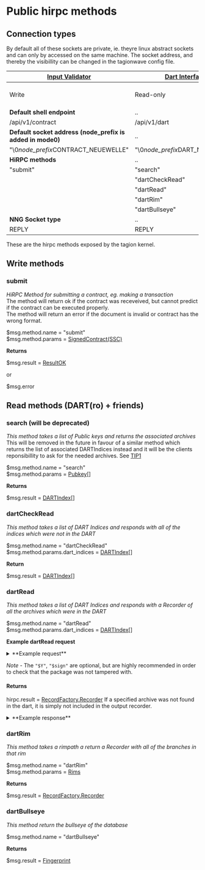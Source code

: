 # Public hirpc methods

## Connection types
By default all of these sockets are private, ie. theyre linux abstract sockets and can only by accessed on the same machine.
The socket address, and thereby the visibillity can be changed in the tagionwave config file.


| [Input Validator](/documents/architecture/InputValidator.md) | [Dart Interface](/documents/architecture/DartInterface.md) | [Subscription](/documents/architecture/LoggerSubscription.md) | [Node Interface](/documents/architecture/NodeInterface.md) |
| -                                                            | -                                                          | -                                                             | -                                                          |
| Write                                                        | Read-only                                                  | Pub                                                           | Half-duplex p2p wavefront communication                    |
| **Default shell endpoint**                                   | ..                                                         |                                                               |                                                            |
| /api/v1/contract                                             | /api/v1/dart                                               |                                                               |                                                            |
| **Default socket address (node_prefix is added in mode0)**   | ..                                                         | ..                                                            | ..                                                         |
| "\0*node_prefix*CONTRACT_NEUEWELLE"                          | "\0*node_prefix*DART_NEUEWELLE"                            | "\0SUBSCRIPTION_NEUEWELLE"                                    | tcp://localhost:10700                                      |
| **HiRPC methods**                                            | ..                                                         | ..                                                            | ..                                                         |
| "submit"                                                     | "search"                                                   | "log"                                                         |
|                                                              | "dartCheckRead"                                            |
|                                                              | "dartRead"                                                 |
|                                                              | "dartRim"                                                  |
|                                                              | "dartBullseye"                                             |
| **NNG Socket type**                                          | ..                                                         | ..                                                            | ..                                                         |
| REPLY                                                        | REPLY                                                      | PUBLISH                                                       | ???                                                        |


These are the hirpc methods exposed by the tagion kernel.

## Write methods

### submit

*HiRPC Method for submitting a contract, eg. making a transaction*  
The method will return ok if the contract was receveived, but cannot predict if the contract can be executed properly.  
The method will return an error if the document is invalid or contract has the wrong format.  

\$msg.method.name = "submit"  
\$msg.method.params = [SignedContract(SSC)](https://ddoc.tagion.org/tagion.script.common.SignedContract)

**Returns**

\$msg.result = [ResultOK](https://ddoc.tagion.org/tagion.communication.HiRPC.ResultOk)  

or

\$msg.error

## Read methods (DART(ro) + friends)

### search (will be deprecated)

*This method takes a list of Public keys and returns the associated archives*  
This will be removed in the future in favour of a similar method which returns the list of associated DARTIndices instead
and it will be the clients reponsibillity to ask for the needed archives.
See [TIP1](/documents/TIPs/cache_proposal_23_jan)

\$msg.method.name = "search"  
\$msg.method.params = [Pubkey](https://ddoc.tagion.org/tagion.crypto.Types.Pubkey)[]  

**Returns**

\$msg.result = [DARTIndex](https://ddoc.tagion.org/tagion.dart.DARTBasic.DARTIndex)[]  

### dartCheckRead

*This method takes a list of DART Indices and responds with all of the indices which were not in the DART*

\$msg.method.name = "dartCheckRead"  
\$msg.method.params.dart_indices = [DARTIndex](https://ddoc.tagion.org/tagion.dart.DARTBasic.DARTIndex)[]  

**Return**

\$msg.result = [DARTIndex](https://ddoc.tagion.org/tagion.dart.DARTBasic.DARTIndex)[]  

### dartRead

*This method takes a list of DART Indices and responds with a Recorder of all the archives which were in the DART*

\$msg.method.name = "dartRead"  
\$msg.method.params.dart_indices = [DARTIndex](https://ddoc.tagion.org/tagion.dart.DARTBasic.DARTIndex)[]  


**Example dartRead request**

<details>
<summary>**Example request**</summary>

```json
{
    "$@": "HiRPC",
    "$Y": [
        "*",
        "@AhJKNLaNgHVRgF1dEz8rWHhROYAVIntpyDasIpHVeAqE"
    ],
    "$msg": {
        "method": "dartRead",
        "params": {
            "dart_indices": [
                [
                    "*",
                    "@4c2LxGMUI7o7AnNQfKxgAEdjwizVRvdtV3j2ItiBwQM="
                ],
                [
                    "*",
                    "@oKqMX30Lf0KnzFJ46Ws5SRH48oPouDDS3IIXIaYPjkM="
                ]
            ]
        }
    },
    "$sign": [
        "*",
        "@VVKuIfWv93MZCeCwpEcrHGRNsf8RaLtJguiytuegANxyMTSiWtNGdXQsuxaCTr7hKKQbY8UXHczlNLafm1-VwQ=="
    ]
}
```

</details>


*Note* - The `"$Y"`, `"$sign"` are optional, but are highly recommended in order to check that the package was not tampered with.

#### Returns
hirpc.result = [RecordFactory.Recorder](https://ddoc.tagion.org/tagion.dart.Recorder.RecordFactory.Recorder)
If a specified archive was not found in the dart, it is simply not included in the output recorder.

<details>
<summary>**Example response**</summary>

```json
{
    "$@": "HiRPC",
    "$Y": [
        "*",
        "@A7l5pb4FfnnJYXW0_MDlXP-a1urQ_XC1ZCZmRAwNLGj-"
    ],
    "$msg": {
        "result": {
            "$@": "Recorder",
            "0": {
                "$T": [
                    "i32",
                    1
                ],
                "$a": {
                 // archive
                }
            },
            "1": {
                "$T": [
                    "i32",
                    1
                ],
                "$a": {
                  // archive
                }
            }
        }
    },
    "$sign": [
        "*",
        "@LoOxof1kQgjuFB188DjP-coHPqy5t26nK9Is9R2PVvhOa2Uri6VitOZkfQeKMQuH7tjn_yjLpYEsEcivKPbXDA=="
    ]
}
```

</details>

### dartRim

*This method takes a rimpath a return a Recorder with all of the branches in that rim*

\$msg.method.name = "dartRim"  
\$msg.method.params = [Rims](https://ddoc.tagion.org/tagion.dart.DARTRim.Rims)

**Returns**

\$msg.result = [RecordFactory.Recorder](https://ddoc.tagion.org/tagion.dart.Recorder.RecordFactory.Recorder)

### dartBullseye

*This method return the bullseye of the database*

\$msg.method.name = "dartBullseye"  


**Returns**

\$msg.result = [Fingerprint](https://ddoc.tagion.org/tagion.crypto.Types.Fingerprint)  
